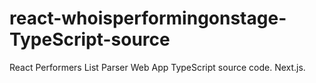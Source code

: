 # react-whoisperformingonstage-TypeScript-source
React Performers List Parser Web App TypeScript source code. Next.js.

